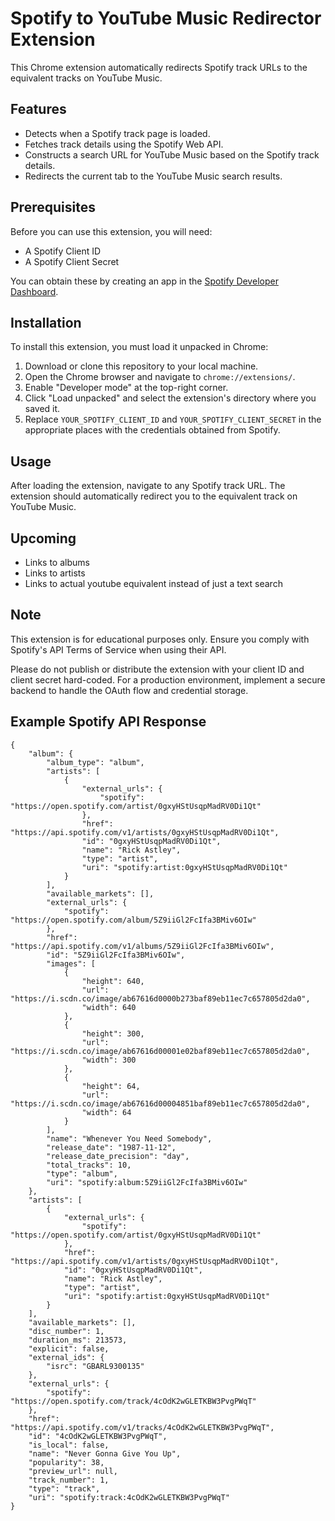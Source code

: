 # Spotify to YouTube Music Redirector Extension

This Chrome extension automatically redirects Spotify track URLs to the equivalent tracks on YouTube Music.

## Features

- Detects when a Spotify track page is loaded.
- Fetches track details using the Spotify Web API.
- Constructs a search URL for YouTube Music based on the Spotify track details.
- Redirects the current tab to the YouTube Music search results.

## Prerequisites

Before you can use this extension, you will need:

- A Spotify Client ID
- A Spotify Client Secret

You can obtain these by creating an app in the [Spotify Developer Dashboard](https://developer.spotify.com/dashboard/).

## Installation

To install this extension, you must load it unpacked in Chrome:

1. Download or clone this repository to your local machine.
2. Open the Chrome browser and navigate to `chrome://extensions/`.
3. Enable "Developer mode" at the top-right corner.
4. Click "Load unpacked" and select the extension's directory where you saved it.
5. Replace `YOUR_SPOTIFY_CLIENT_ID` and `YOUR_SPOTIFY_CLIENT_SECRET` in the appropriate places with the credentials obtained from Spotify.

## Usage

After loading the extension, navigate to any Spotify track URL. The extension should automatically redirect you to the equivalent track on YouTube Music.

## Upcoming

- Links to albums
- Links to artists
- Links to actual youtube equivalent instead of just a text search

## Note

This extension is for educational purposes only. Ensure you comply with Spotify's API Terms of Service when using their API.

Please do not publish or distribute the extension with your client ID and client secret hard-coded. For a production environment, implement a secure backend to handle the OAuth flow and credential storage.

## Example Spotify API Response

```
{
    "album": {
        "album_type": "album",
        "artists": [
            {
                "external_urls": {
                    "spotify": "https://open.spotify.com/artist/0gxyHStUsqpMadRV0Di1Qt"
                },
                "href": "https://api.spotify.com/v1/artists/0gxyHStUsqpMadRV0Di1Qt",
                "id": "0gxyHStUsqpMadRV0Di1Qt",
                "name": "Rick Astley",
                "type": "artist",
                "uri": "spotify:artist:0gxyHStUsqpMadRV0Di1Qt"
            }
        ],
        "available_markets": [],
        "external_urls": {
            "spotify": "https://open.spotify.com/album/5Z9iiGl2FcIfa3BMiv6OIw"
        },
        "href": "https://api.spotify.com/v1/albums/5Z9iiGl2FcIfa3BMiv6OIw",
        "id": "5Z9iiGl2FcIfa3BMiv6OIw",
        "images": [
            {
                "height": 640,
                "url": "https://i.scdn.co/image/ab67616d0000b273baf89eb11ec7c657805d2da0",
                "width": 640
            },
            {
                "height": 300,
                "url": "https://i.scdn.co/image/ab67616d00001e02baf89eb11ec7c657805d2da0",
                "width": 300
            },
            {
                "height": 64,
                "url": "https://i.scdn.co/image/ab67616d00004851baf89eb11ec7c657805d2da0",
                "width": 64
            }
        ],
        "name": "Whenever You Need Somebody",
        "release_date": "1987-11-12",
        "release_date_precision": "day",
        "total_tracks": 10,
        "type": "album",
        "uri": "spotify:album:5Z9iiGl2FcIfa3BMiv6OIw"
    },
    "artists": [
        {
            "external_urls": {
                "spotify": "https://open.spotify.com/artist/0gxyHStUsqpMadRV0Di1Qt"
            },
            "href": "https://api.spotify.com/v1/artists/0gxyHStUsqpMadRV0Di1Qt",
            "id": "0gxyHStUsqpMadRV0Di1Qt",
            "name": "Rick Astley",
            "type": "artist",
            "uri": "spotify:artist:0gxyHStUsqpMadRV0Di1Qt"
        }
    ],
    "available_markets": [],
    "disc_number": 1,
    "duration_ms": 213573,
    "explicit": false,
    "external_ids": {
        "isrc": "GBARL9300135"
    },
    "external_urls": {
        "spotify": "https://open.spotify.com/track/4cOdK2wGLETKBW3PvgPWqT"
    },
    "href": "https://api.spotify.com/v1/tracks/4cOdK2wGLETKBW3PvgPWqT",
    "id": "4cOdK2wGLETKBW3PvgPWqT",
    "is_local": false,
    "name": "Never Gonna Give You Up",
    "popularity": 38,
    "preview_url": null,
    "track_number": 1,
    "type": "track",
    "uri": "spotify:track:4cOdK2wGLETKBW3PvgPWqT"
}
```